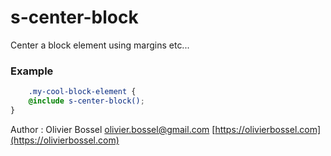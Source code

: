# s-center-block

Center a block element using margins etc...

### Example
```scss
	.my-cool-block-element {
	@include s-center-block();
}
```
Author : Olivier Bossel [olivier.bossel@gmail.com](mailto:olivier.bossel@gmail.com) [https://olivierbossel.com](https://olivierbossel.com)